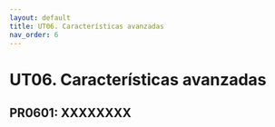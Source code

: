 ```yaml
---
layout: default
title: UT06. Características avanzadas
nav_order: 6
---
```


# UT06. Características avanzadas


## PR0601: XXXXXXXX